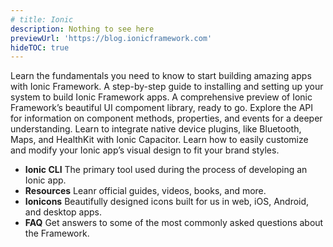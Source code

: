 ```yaml
---
# title: Ionic
description: Nothing to see here
previewUrl: 'https://blog.ionicframework.com'
hideTOC: true
---
```


<div class="cards">
  <card-link title="Introduction"
             hasIcon="true"
             url="/docs/intro">
    Learn the fundamentals you need to know to start building amazing apps with
    Ionic Framework.
  </card-link>
  <card-link title="Installation"
             hasIcon="true"
             url="/docs/getting-started/installation">
    A step-by-step guide to installing and setting up your system to build Ionic
    Framework apps.
  </card-link>
  <card-link title="UI Components"
             hasIcon="true"
             url="/docs/components">
    A comprehensive preview of Ionic Framework’s beautiful UI compoment library,
    ready to go.
  </card-link>
  <card-link title="API Reference"
             hasIcon="true"
             url="/docs/api/intro">
    Explore the API for information on component methods, properties, and events
    for a deeper understanding.
  </card-link>
  <card-link title="Native APIs"
             hasIcon="true"
             url="/docs/native">
    Learn to integrate native device plugins, like Bluetooth, Maps, and
    HealthKit with Ionic Capacitor.
  </card-link>
  <card-link title="Theming"
             hasIcon="true"
             url="/docs/theming/basics">
    Learn how to easily customize and modify your Ionic app’s visual design to
    fit your brand styles.
  </card-link>
</div>

<ul>
  <li>
    <uber-link href="test">
      <strong>Ionic CLI</strong>
      <span>
        The primary tool used during the process of developing an Ionic app.
      </span>
    </uber-link>
  </li>
  <li>
    <uber-link>
      <strong>Resources</strong>
      <span>Leanr official guides, videos, books, and more.</span>
    </uber-link>
  </li>
  <li>
    <uber-link>
      <strong>Ionicons</strong>
      <span>
        Beautifully designed icons built for us in web, iOS, Android, and
        desktop apps.
      </span>
    </uber-link>
  </li>
  <li>
    <uber-link>
      <strong>FAQ</strong>
      <span>
        Get answers to some of the most commonly asked questions about the
        Framework.
      </span>
    </uber-link>
  </li>
</ul>
